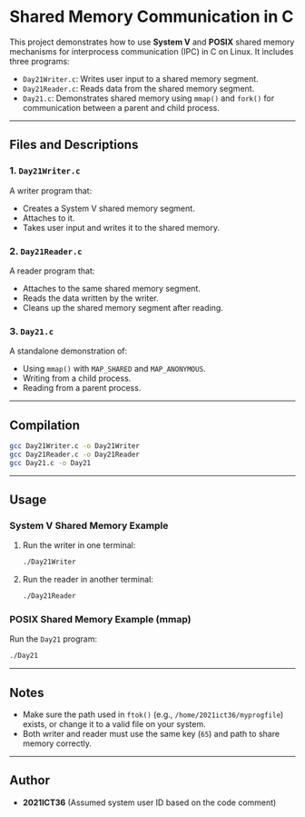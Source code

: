 # Shared Memory Communication in C

This project demonstrates how to use **System V** and **POSIX** shared memory mechanisms for interprocess communication (IPC) in C on Linux. It includes three programs:

- `Day21Writer.c`: Writes user input to a shared memory segment.
- `Day21Reader.c`: Reads data from the shared memory segment.
- `Day21.c`: Demonstrates shared memory using `mmap()` and `fork()` for communication between a parent and child process.

---

## Files and Descriptions

### 1. `Day21Writer.c`
A writer program that:
- Creates a System V shared memory segment.
- Attaches to it.
- Takes user input and writes it to the shared memory.

### 2. `Day21Reader.c`
A reader program that:
- Attaches to the same shared memory segment.
- Reads the data written by the writer.
- Cleans up the shared memory segment after reading.

### 3. `Day21.c`
A standalone demonstration of:
- Using `mmap()` with `MAP_SHARED` and `MAP_ANONYMOUS`.
- Writing from a child process.
- Reading from a parent process.

---

## Compilation

```bash
gcc Day21Writer.c -o Day21Writer
gcc Day21Reader.c -o Day21Reader
gcc Day21.c -o Day21
```

---

## Usage

### System V Shared Memory Example

1. Run the writer in one terminal:
    ```bash
    ./Day21Writer
    ```
2. Run the reader in another terminal:
    ```bash
    ./Day21Reader
    ```

### POSIX Shared Memory Example (mmap)

Run the `Day21` program:
```bash
./Day21
```

---

## Notes

- Make sure the path used in `ftok()` (e.g., `/home/2021ict36/myprogfile`) exists, or change it to a valid file on your system.
- Both writer and reader must use the same key (`65`) and path to share memory correctly.

---

## Author

- **2021ICT36** (Assumed system user ID based on the code comment)
